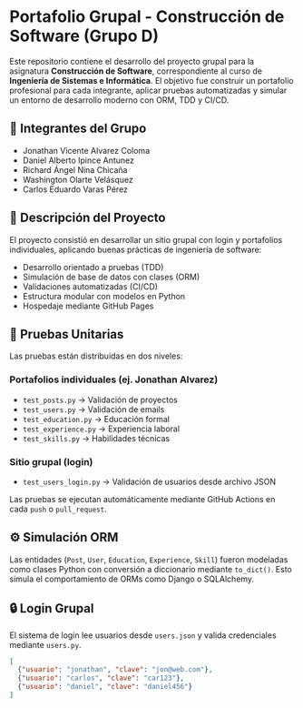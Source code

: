 # Portafolio Grupal - Construcción de Software (Grupo D)

Este repositorio contiene el desarrollo del proyecto grupal para la asignatura **Construcción de Software**, correspondiente al curso de **Ingeniería de Sistemas e Informática**. El objetivo fue construir un portafolio profesional para cada integrante, aplicar pruebas automatizadas y simular un entorno de desarrollo moderno con ORM, TDD y CI/CD.

## 👥 Integrantes del Grupo

- Jonathan Vicente Alvarez Coloma  
- Daniel Alberto Ipince Antunez  
- Richard Ángel Nina Chicaña   
- Washington Olarte Velásquez  
- Carlos Eduardo Varas Pérez   

## 🚀 Descripción del Proyecto

El proyecto consistió en desarrollar un sitio grupal con login y portafolios individuales, aplicando buenas prácticas de ingeniería de software:

- Desarrollo orientado a pruebas (TDD)
- Simulación de base de datos con clases (ORM)
- Validaciones automatizadas (CI/CD)
- Estructura modular con modelos en Python
- Hospedaje mediante GitHub Pages

## 🧪 Pruebas Unitarias

Las pruebas están distribuidas en dos niveles:

### Portafolios individuales (ej. Jonathan Alvarez)

- `test_posts.py` → Validación de proyectos
- `test_users.py` → Validación de emails
- `test_education.py` → Educación formal
- `test_experience.py` → Experiencia laboral
- `test_skills.py` → Habilidades técnicas

### Sitio grupal (login)

- `test_users_login.py` → Validación de usuarios desde archivo JSON

Las pruebas se ejecutan automáticamente mediante GitHub Actions en cada `push` o `pull_request`.

## ⚙️ Simulación ORM

Las entidades (`Post`, `User`, `Education`, `Experience`, `Skill`) fueron modeladas como clases Python con conversión a diccionario mediante `to_dict()`. Esto simula el comportamiento de ORMs como Django o SQLAlchemy.

## 🔒 Login Grupal

El sistema de login lee usuarios desde `users.json` y valida credenciales mediante `users.py`.

```json
[
  {"usuario": "jonathan", "clave": "jon@web.com"},
  {"usuario": "carlos", "clave": "car123"},
  {"usuario": "daniel", "clave": "daniel456"}
]
